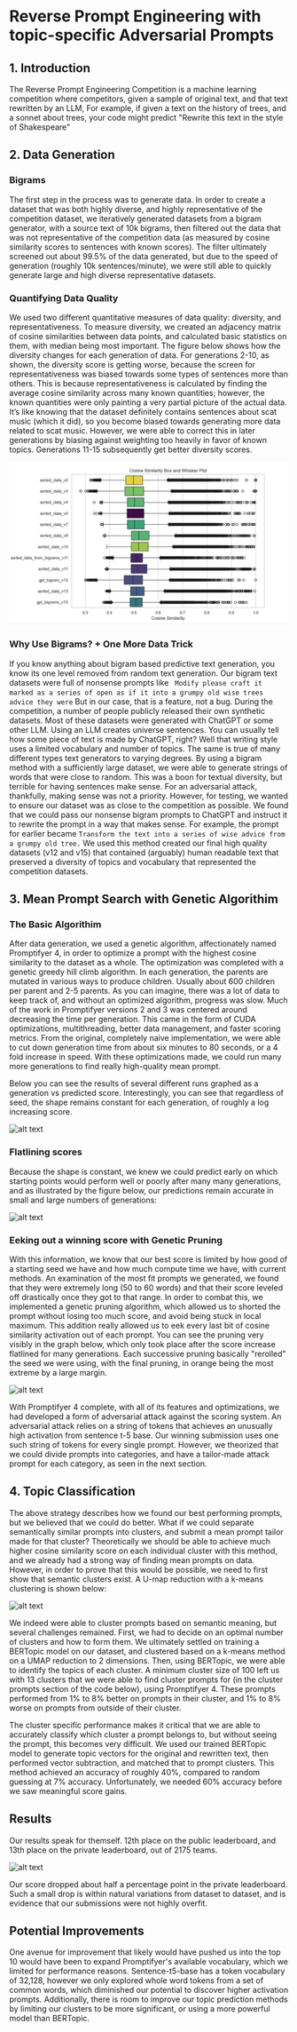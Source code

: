 ﻿# Reverse Prompt Engineering with topic-specific Adversarial Prompts

## 1. Introduction

The Reverse Prompt Engineering Competition is a machine learning competition where competitors, given a sample of original text, and that text rewritten by an LLM, For example, if given a text on the history of trees, and a sonnet about trees, your code might  predict "Rewrite this text in the style of Shakespeare"




## 2. Data Generation
### Bigrams
The first step in the process was to generate data. In order to create a dataset that was both highly diverse, and highly representative of the competition dataset, we iteratively generated datasets from a bigram generator, with a source text of 10k bigrams, then filtered out the data that was not representative of the competition data (as measured by cosine similarity scores to sentences with known scores). The filter ultimately screened out about 99.5% of the data generated, but due to the speed of generation (roughly 10k sentences/minute), we were still able to quickly generate large and high diverse representative datasets. 

### Quantifying Data Quality
We used two different quantitative measures of data quality: diversity, and representativeness. To measure diversity, we created an adjacency matrix of cosine similarities between data points, and calculated basic statistics on them, with median being most important. The figure below shows how the diversity changes for each generation of data. For generations 2-10, as shown, the diversity score is getting worse, because the screen for representativeness was biased towards some types of sentences more than others. This is because representativeness is calculated by finding the average cosine similarity across many known quantities; however, the known quantities were only painting a very partial picture of the actual data. It’s like knowing that the dataset definitely contains sentences about scat music  (which it did), so you become biased towards generating more data related to scat music. However, we were able to correct this in later generations by biasing against weighting too heavily in favor of known topics. Generations 11-15 subsequently get better diversity scores. 

![alt text](<Screenshot 2024-06-20 104641-1.png>)




### Why Use Bigrams? + One More Data Trick 
If you know anything about bigram based predictive text generation, you know its one level removed from random text generation. Our bigram text datasets were full of nonsense prompts like
``` Modify please craft it marked as a series of open as if it into a grumpy old wise trees advice they were```
But in our case, that is a feature, not a bug. During the competition, a number of people publicly released their own synthetic datasets. Most of these datasets were generated with ChatGPT or some other LLM. Using an LLM creates universe sentences. You can usually tell how some piece of text is made by ChatGPT, right? Well that writing style uses a limited vocabulary and number of topics. The same is true of many different types text generators to varying degrees. By using a bigram method with a sufficiently large dataset, we were able to generate strings of words that were close to random. This was a boon for textual diversity, but terrible for having sentences make sense. For an adversarial attack, thankfully, making sense was not a priority. However, for testing, we wanted to ensure our dataset was as close to the competition as possible.  We found that we could pass our nonsense bigram prompts to ChatGPT and instruct it to rewrite the prompt in a way that makes sense.  For example, the prompt for earlier became  ```Transform the text into a series of wise advice from a grumpy old tree.```  We used this method created our final high quality datasets (v12 and v15) that contained (arguably) human readable text that preserved a diversity of topics and vocabulary that represented the competition datasets.


## 3. Mean Prompt Search with Genetic Algorithim 
### The Basic Algorithim

After data generation, we used a genetic algorithm, affectionately named Promptifyer 4, in order to optimize a prompt with the highest cosine similarity to the dataset as a whole. The optimization was completed with a genetic greedy hill climb algorithm. In each generation, the parents are mutated in various ways to produce children. Usually about 600 children per parent and 2-5 parents. As you can imagine, there was a lot of data to keep track of, and without an optimized algorithm, progress was slow. Much of the work in Promptifyer versions 2 and 3 was centered around decreasing the time per generation. This came in the form of CUDA optimizations, multithreading, better data management, and faster scoring metrics. From the original, completely naive implementation, we were able to cut down generation time from about six minutes to 80 seconds, or a 4 fold increase in speed. With these optimizations made, we could run many more generations to find really high-quality mean prompt.

Below you can see the results of several different runs graphed as a generation vs predicted score. Interestingly, you can see that regardless of seed, the shape remains constant for each generation, of roughly a log increasing score.


![alt text](<Score vs generation many runs-1.png>)


### Flatlining scores
Because the shape is constant, we knew we could predict early on which starting points would perform well or poorly after many many generations, and as illustrated by the figure below, our predictions remain accurate in small and large numbers of generations:


![alt text](<score vs generation with predictionspng-1.png>)


### Eeking out a winning score with Genetic Pruning
With this information, we know that our best score is limited by how good of a starting seed we have and how much compute time we have, with current methods. An examination of the most fit prompts we generated, we found that they were extremely long (50 to 60 words) and that their score leveled off drastically once they got to that range. In order to combat this, we implemented a genetic pruning algorithm, which allowed us to shorted the prompt without losing too much score, and avoid being stuck in local maximum. This addition really allowed us to eek every last bit of cosine similarity activation out of each prompt. You can see the pruning very visibly in the graph below, which only took place after the score increase flatlined for many generations. Each successive pruning basically "rerolled" the seed we were using, with the final pruning, in orange being the most extreme by a large margin.




![alt text](<score vs generation with debloater-1.png>)




With Promptifyer 4 complete, with all of its features and optimizations, we had developed a form of adversarial attack against the scoring system. An adversarial attack relies on a string of tokens that achieves an unusually high activation from sentence t-5 base. Our winning submission uses one such string of tokens for every single prompt. However, we theorized that we could divide prompts into categories, and have a tailor-made attack prompt for each category, as seen in the next section.



## 4. Topic Classification

The above strategy describes how we found our best performing prompts, but we believed that we could do better. What if we could separate semantically similar prompts into clusters, and submit a mean prompt tailor made for that cluster?  Theoretically we should be able to achieve much higher cosine similarity score on each individual cluster with this method, and we already had a strong way of finding mean prompts on data. However, in order to prove that this would be possible, we need to first show that semantic clusters exist. A U-map reduction with a k-means clustering is shown below:

![alt text](<Umap Projection with K means clustering-1.png>)

We indeed were able to cluster prompts based on semantic meaning, but several challenges remained. First, we had to decide on an optimal number of clusters and how to form them. We ultimately settled on training a BERTopic model on our dataset, and clustered based on a k-means method on a UMAP reduction to 2 dimensions. Then, using BERTopic, we were able to identify the topics of each cluster. A minimum cluster size of 100 left us with 13 clusters that we were able to find cluster prompts for (in the cluster prompts section of the code below), using Promptifyer 4. These prompts performed from 1% to 8% better on prompts in their cluster, and 1% to 8% worse on prompts from outside of their cluster.  

The cluster specific performance makes it critical that we are able to accurately classify which cluster a prompt belongs to, but without seeing the prompt, this becomes very difficult. We used our trained BERTopic model to generate topic vectors for the original and rewritten text, then performed vector subtraction, and matched that to prompt clusters. This method achieved an accuracy of roughly 40%, compared to random guessing at 7% accuracy. Unfortunately, we needed 60% accuracy before we saw meaningful score gains.

## Results

Our results speak for themself. 12th place on the public leaderboard, and 13th place on the private leaderboard, out of 2175 teams.

![alt text](<12th place-1.png>)

Our score dropped about half a percentage point in the private leaderboard. Such a small drop is within natural variations from dataset to dataset, and is evidence that our submissions were not highly overfit.

## Potential Improvements
One avenue for improvement that likely would have pushed us into the top 10 would have been to expand Promptifyer's available vocabulary, which we limited for performance reasons. Sentence-t5-base has a token vocabulary of  32,128, however we only explored whole word tokens from a set of common words, which diminished our potential to discover higher activation prompts. Additionally, there is room to improve our topic prediction methods by limiting our clusters to be more significant, or using a more powerful model than BERTopic.
